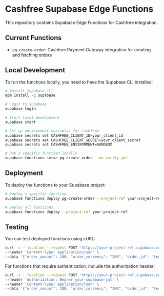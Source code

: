 # Cashfree Supabase Edge Functions

This repository contains Supabase Edge Functions for Cashfree integration.

## Current Functions

- `pg-create-order`: Cashfree Payment Gateway integration for creating and
  fetching orders

## Local Development

To run the functions locally, you need to have the Supabase CLI installed:

```bash
# Install Supabase CLI
npm install -g supabase

# Login to Supabase
supabase login

# Start local development
supabase start

# Set up environment variables for Cashfree
supabase secrets set CASHFREE_CLIENT_ID=your_client_id
supabase secrets set CASHFREE_CLIENT_SECRET=your_client_secret
supabase secrets set CASHFREE_ENVIRONMENT=SANDBOX

# Run a specific function locally
supabase functions serve pg-create-order --no-verify-jwt
```

## Deployment

To deploy the functions to your Supabase project:

```bash
# Deploy a specific function
supabase functions deploy pg-create-order --project-ref your-project-ref

# Deploy all functions
supabase functions deploy --project-ref your-project-ref
```

## Testing

You can test deployed functions using cURL:

```bash
curl -i --location --request POST 'https://your-project-ref.supabase.co/functions/v1/pg-create-order' \
--header 'Content-Type: application/json' \
--data '{"order_amount": 100, "order_currency": "INR", "order_id": "test_123", "customer_details": {"customer_id": "cust_123", "customer_phone": "9999999999"}}'
```

For functions that require authentication, include the authorization header:

```bash
curl -i --location --request POST 'https://your-project-ref.supabase.co/functions/v1/pg-create-order' \
--header 'Authorization: Bearer your-supabase-jwt' \
--header 'Content-Type: application/json' \
--data '{"order_amount": 100, "order_currency": "INR", "order_id": "test_123", "customer_details": {"customer_id": "cust_123", "customer_phone": "9999999999"}}'
```
